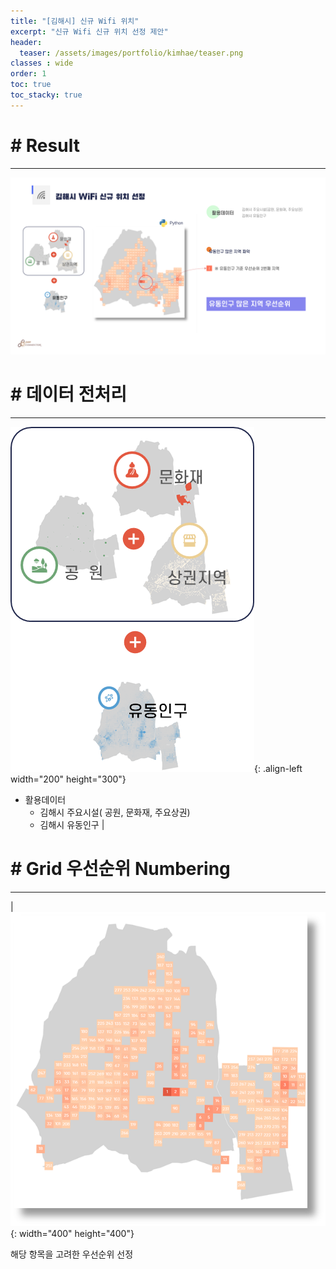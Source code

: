 ```yaml
---
title: "[김해시] 신규 Wifi 위치"
excerpt: "신규 Wifi 신규 위치 선정 제안"
header:
  teaser: /assets/images/portfolio/kimhae/teaser.png
classes : wide
order: 1
toc: true
toc_stacky: true
---
```


# # Result
---

![foo](/assets/images/portfolio/kimhae/result.png)

# # 데이터 전처리
---

![merge](/assets/images/portfolio/kimhae/merge.png){: .align-left width="200" height="300"}

- 활용데이터
    - 김해시 주요시설( 공원, 문화재, 주요상권)
    - 김해시 유동인구
|
# # Grid 우선순위 Numbering
---
|
![merge](/assets/images/portfolio/kimhae/teaser.png){: width="400" height="400"}   

해당 항목을 고려한 우선순위 선정